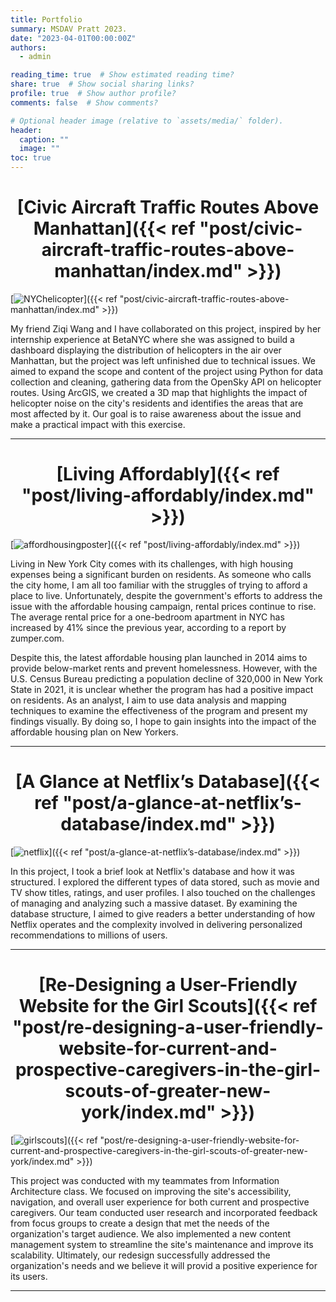 ```yaml
---
title: Portfolio
summary: MSDAV Pratt 2023.
date: "2023-04-01T00:00:00Z"
authors:
  - admin

reading_time: true  # Show estimated reading time?
share: true  # Show social sharing links?
profile: true  # Show author profile?
comments: false  # Show comments?

# Optional header image (relative to `assets/media/` folder).
header:
  caption: ""
  image: ""
toc: true
---
```


# <font> <center>[Civic Aircraft Traffic Routes Above Manhattan]({{< ref "post/civic-aircraft-traffic-routes-above-manhattan/index.md" >}}) </center></font>

[![NYChelicopter](/nycHelicopter.png "Click the thumbnail to check the detail")]({{< ref "post/civic-aircraft-traffic-routes-above-manhattan/index.md" >}}) 

My friend Ziqi Wang and I have collaborated on this project, inspired by her internship experience at BetaNYC where she was assigned to build a dashboard displaying the distribution of helicopters in the air over Manhattan, but the project was left unfinished due to technical issues. We aimed to expand the scope and content of the project using Python for data collection and cleaning, gathering data from the OpenSky API on helicopter routes. Using ArcGIS, we created a 3D map that highlights the impact of helicopter noise on the city's residents and identifies the areas that are most affected by it. Our goal is to raise awareness about the issue and make a practical impact with this exercise.

---

# <center>[Living Affordably]({{< ref "post/living-affordably/index.md" >}}) </center>


[![affordhousingposter](/affordhousingposter.png "Click the thumbnail to check the detail")]({{< ref "post/living-affordably/index.md" >}}) 

Living in New York City comes with its challenges, with high housing expenses being a significant burden on residents. As someone who calls the city home, I am all too familiar with the struggles of trying to afford a place to live. Unfortunately, despite the government's efforts to address the issue with the affordable housing campaign, rental prices continue to rise. The average rental price for a one-bedroom apartment in NYC has increased by 41% since the previous year, according to a report by zumper.com.

Despite this, the latest affordable housing plan launched in 2014 aims to provide below-market rents and prevent homelessness. However, with the U.S. Census Bureau predicting a population decline of 320,000 in New York State in 2021, it is unclear whether the program has had a positive impact on residents. As an analyst, I aim to use data analysis and mapping techniques to examine the effectiveness of the program and present my findings visually. By doing so, I hope to gain insights into the impact of the affordable housing plan on New Yorkers.

---


# <center> [A Glance at Netflix’s Database]({{< ref "post/a-glance-at-netflix’s-database/index.md" >}}) </center>

[![netflix](/netflix_logo_rgb.png "Click the thumbnail to check the detail")]({{< ref "post/a-glance-at-netflix’s-database/index.md" >}}) 

In this project, I took a brief look at Netflix's database and how it was structured. I explored the different types of data stored, such as movie and TV show titles, ratings, and user profiles. I also touched on the challenges of managing and analyzing such a massive dataset. By examining the database structure, I aimed to give readers a better understanding of how Netflix operates and the complexity involved in delivering personalized recommendations to millions of users.

---


# <center>[Re-Designing a User-Friendly Website for the Girl Scouts]({{< ref "post/re-designing-a-user-friendly-website-for-current-and-prospective-caregivers-in-the-girl-scouts-of-greater-new-york/index.md" >}})</center>

[![girlscouts](/girlscouts.png "Click the thumbnail to check the detail")]({{< ref "post/re-designing-a-user-friendly-website-for-current-and-prospective-caregivers-in-the-girl-scouts-of-greater-new-york/index.md" >}}) 

This project was conducted with my teammates from Information Architecture class. We focused on improving the site's accessibility, navigation, and overall user experience for both current and prospective caregivers. Our team conducted user research and incorporated feedback from focus groups to create a design that met the needs of the organization's target audience. We also implemented a new content management system to streamline the site's maintenance and improve its scalability. Ultimately, our redesign successfully addressed the organization's needs and we believe it will provid a positive experience for its users.

---




# <center> </center>







